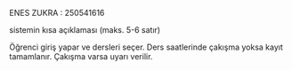 ENES ZUKRA : 250541616

sistemin kısa açıklaması (maks. 5-6 satır)

Öğrenci giriş yapar ve dersleri seçer. 
Ders saatlerinde çakışma yoksa kayıt tamamlanır. 
Çakışma varsa uyarı verilir.
